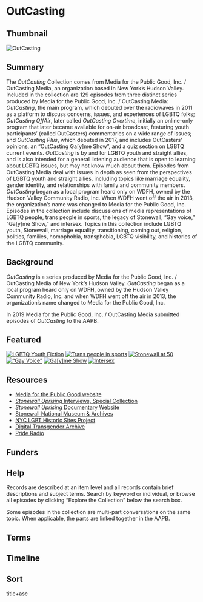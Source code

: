 # OutCasting

## Thumbnail

![OutCasting](https://s3.amazonaws.com/americanarchive.org/special-collections/OutCasting.jpg "OutCasting")

## Summary

The <em>OutCasting</em> Collection comes from Media for the Public Good, Inc. / OutCasting Media, an organization based in New York’s Hudson Valley. Included in the collection are 129 episodes from three distinct series produced by Media for the Public Good, Inc. / OutCasting Media: <em>OutCasting</em>, the main program, which debuted over the radiowaves in 2011 as a platform to discuss concerns, issues, and experiences of LGBTQ folks; <em>OutCasting OffAir</em>, later called <em>OutCasting Overtime</em>, initially an online-only program that later became available for on-air broadcast, featuring youth participants’ (called OutCasters) commentaries on a wide range of issues; and <em>OutCasting Plus</em>, which debuted in 2017, and includes OutCasters’ opinions, an “OutCasting Ga[y]me Show”, and a quiz section on LGBTQ current events. <em>OutCasting</em> is by and for LGBTQ youth and straight allies, and is also intended for a general listening audience that is open to learning about LGBTQ issues, but may not know much about them. Episodes from OutCasting Media deal with issues in depth as seen from the perspectives of LGBTQ youth and straight allies, including topics like marriage equality, gender identity, and relationships with family and community members. <em>OutCasting</em> began as a local program heard only on WDFH, owned by the Hudson Valley Community Radio, Inc. When WDFH went off the air in 2013, the organization’s name was changed to Media for the Public Good, Inc. Episodes in the collection include discussions of media representations of LGBTQ people, trans people in sports, the legacy of Stonewall, “Gay voice,” “Ga[y]me Show,” and intersex. Topics in this collection include LGBTQ youth, Stonewall, marriage equality, transitioning, coming out, religion, politics, families, homophobia, transphobia, LGBTQ visibility, and histories of the LGBTQ community. 

## Background

<em>OutCasting</em> is a series produced by Media for the Public Good, Inc. / OutCasting Media of New York’s Hudson Valley. <em>OutCasting</em> began as a local program heard only on WDFH, owned by the Hudson Valley Community Radio, Inc. and when WDFH went off the air in 2013, the organization’s name changed to Media for the Public Good, Inc. 

In 2019 Media for the Public Good, Inc. / OutCasting Media submitted episodes of <em>OutCasting</em> to the AAPB. 

## Featured

[![LGBTQ Youth Fiction](https://s3.amazonaws.com/americanarchive.org/special-collections/aapb_tile.jpg)](/catalog/cpb-aacip-fe0b68856a0)
[![Trans people in sports](https://s3.amazonaws.com/americanarchive.org/special-collections/aapb_tile.jpg)](/catalog/cpb-aacip-cb6f8d1d85d)
[![Stonewall at 50](https://s3.amazonaws.com/americanarchive.org/special-collections/aapb_tile.jpg)](/catalog/cpb-aacip-2cd6e4aed30)
[![“Gay Voice”](https://s3.amazonaws.com/americanarchive.org/special-collections/aapb_tile.jpg)](/catalog/cpb-aacip-ee127c55f48)
[![Ga[y]me Show](https://s3.amazonaws.com/americanarchive.org/special-collections/aapb_tile.jpg)](/catalog/cpb-aacip-757b826e53f)
[![Intersex](https://s3.amazonaws.com/americanarchive.org/special-collections/aapb_tile.jpg)](/catalog/cpb-aacip-082d9ec96a2)

## Resources

- [Media for the Public Good website](https://mfpg.org/)
- [<em>Stonewall Uprising</em> Interviews, Special Collection](https://americanarchive.org/special_collections/stonewall-uprising-interviews)
- [<em>Stonewall Uprising</em> Documentary Website](https://www.pbs.org/wgbh/americanexperience/films/stonewall/)
- [Stonewall National Museum & Archives](https://www.stonewall-museum.org/)
- [NYC LGBT Historic Sites Project](https://www.nyclgbtsites.org/theme/activism-before-stonewall/)
- [Digital Transgender Archive](https://www.digitaltransgenderarchive.net/)
- [Pride Radio](https://prideradio.iheart.com/)

## Funders

## Help

Records are described at an item level and all records contain brief descriptions and subject terms. Search by keyword or individual, or browse all episodes by clicking “Explore the Collection” below the search box. 

Some episodes in the collection are multi-part conversations on the same topic. When applicable, the parts are linked together in the AAPB.

## Terms

## Timeline

## Sort 

title+asc

